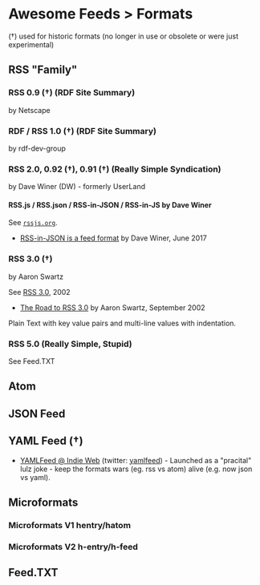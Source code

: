 
# Awesome Feeds > Formats


(†) used for historic formats (no longer in use or obsolete or were just experimental)


## RSS "Family"


### RSS 0.9 (†)  (RDF Site Summary) 

by Netscape


### RDF / RSS 1.0 (†) (RDF Site Summary)

by rdf-dev-group 


### RSS 2.0, 0.92 (†), 0.91 (†)   (Really Simple Syndication)

by Dave Winer (DW) - formerly UserLand

#### RSS.js / RSS.json / RSS-in-JSON / RSS-in-JS by Dave Winer

See [`rssjs.org`](http://rssjs.org).

- [RSS-in-JSON is a feed format](https://github.com/scripting/Scripting-News/blob/master/rss-in-json/README.md) by Dave Winer, June 2017


### RSS 3.0 (†)

by Aaron Swartz

See [RSS 3.0](http://www.aaronsw.com/2002/rss30), 2002

- [The Road to RSS 3.0](http://www.aaronsw.com/weblog/000574) by Aaron Swartz, September 2002

Plain Text with key value pairs and multi-line values with indentation.



### RSS 5.0   (Really Simple, Stupid)

See Feed.TXT



## Atom



## JSON Feed



## YAML Feed (†)

- [YAMLFeed @ Indie Web](https://indieweb.org/YAMLFeed) (twitter: [yamlfeed](https://twitter.com/yamlfeed)) - Launched as a "pracital" lulz joke - keep the formats wars (eg. rss vs atom) alive (e.g. now json vs yaml).


## Microformats

### Microformats V1  hentry/hatom

### Microformats V2  h-entry/h-feed



## Feed.TXT

